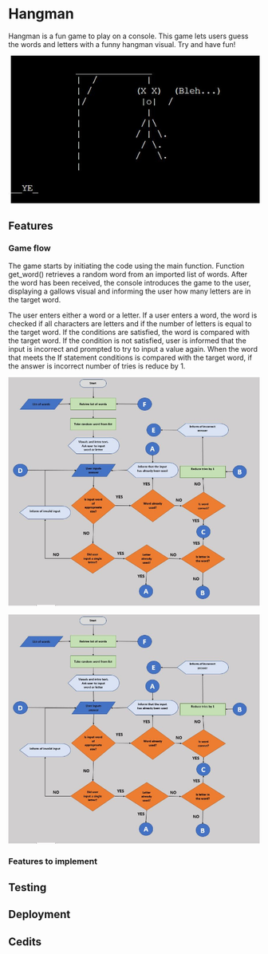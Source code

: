 # Hangman

Hangman is a fun game to play on a console. This game lets users guess the words and letters with a funny hangman visual. Try and have fun! 

![cover_image](documentation/images/cover.JPG)

## Features

### Game flow

The game starts by initiating the code using the main function. Function get_word() retrieves a random word from an imported list of words. After the word has been received, the console introduces the game to the user, displaying a gallows visual and informing the user how many letters are in the target word.

The user enters either a word or a letter. If a user enters a word, the word is checked if all characters are letters and if the number of letters is equal to the target word. If the conditions are satisfied, the word is compared with the target word. If the condition is not satisfied, user is informed that the input is incorrect and prompted to try to input a value again. When the word that meets the If statement conditions is compared with the target word, if the answer is incorrect number of tries is reduce by 1.



![flowchart_part1](documentation/images/flowchart1.JPG)

![flowchart_part1](documentation/images/flowchart1.JPG)


### Features to implement



## Testing



## Deployment



## Cedits
